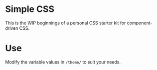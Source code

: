 # Simple CSS
This is the WIP beginnings of a personal CSS starter kit for component-driven
CSS.

# Use
Modify the variable values in `/theme/` to suit your needs.
